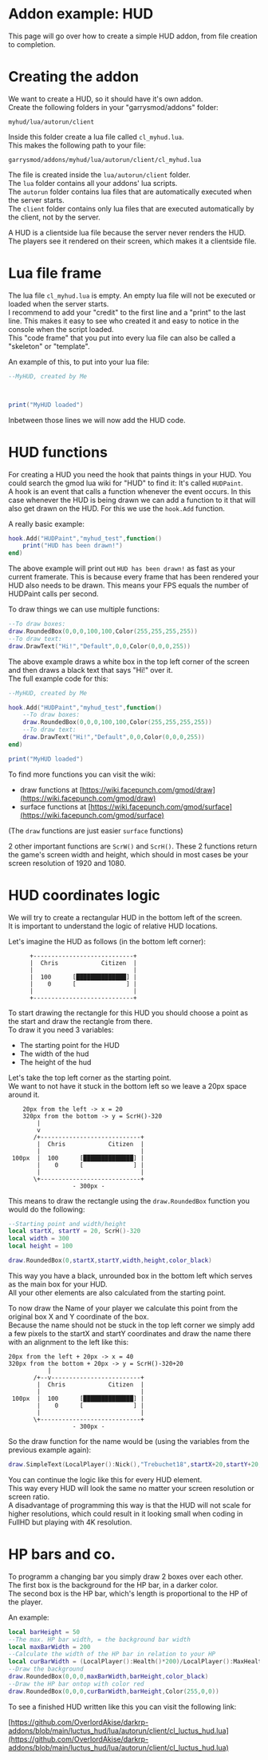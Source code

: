 # Addon example: HUD

This page will go over how to create a simple HUD addon, from file creation to completion.

# Creating the addon

We want to create a HUD, so it should have it's own addon.  
Create the following folders in your "garrysmod/addons" folder:

`myhud/lua/autorun/client`

Inside this folder create a lua file called `cl_myhud.lua`.  
This makes the following path to your file:

```
garrysmod/addons/myhud/lua/autorun/client/cl_myhud.lua
```

The file is created inside the `lua/autorun/client` folder.  
The `lua` folder contains all your addons' lua scripts.  
The `autorun` folder contains lua files that are automatically executed when the server starts.  
The `client` folder contains only lua files that are executed automatically by the client, not by the server.  

A HUD is a clientside lua file because the server never renders the HUD. The players see it rendered on their screen, which makes it a clientside file.


# Lua file frame

The lua file `cl_myhud.lua` is empty. An empty lua file will not be executed or loaded when the server starts.  
I recommend to add your "credit" to the first line and a "print" to the last line. This makes it easy to see who created it and easy to notice in the console when the script loaded.  
This "code frame" that you put into every lua file can also be called a "skeleton" or "template".

An example of this, to put into your lua file:

```lua
--MyHUD, created by Me



print("MyHUD loaded")

```

Inbetween those lines we will now add the HUD code.


# HUD functions

For creating a HUD you need the hook that paints things in your HUD. You could search the gmod lua wiki for "HUD" to find it: It's called `HUDPaint`.  
A hook is an event that calls a function whenever the event occurs. In this case whenever the HUD is being drawn we can add a function to it that will also get drawn on the HUD. For this we use the `hook.Add` function.

A really basic example:

```lua
hook.Add("HUDPaint","myhud_test",function()
    print("HUD has been drawn!")
end)
```

The above example will print out `HUD has been drawn!` as fast as your current framerate. This is because every frame that has been rendered your HUD also needs to be drawn. This means your FPS equals the number of HUDPaint calls per second.

To draw things we can use multiple functions:

```lua
--To draw boxes:
draw.RoundedBox(0,0,0,100,100,Color(255,255,255,255))
--To draw text:
draw.DrawText("Hi!","Default",0,0,Color(0,0,0,255))
```

The above example draws a white box in the top left corner of the screen and then draws a black text that says "Hi!" over it.  
The full example code for this:

```lua
--MyHUD, created by Me

hook.Add("HUDPaint","myhud_test",function()
    --To draw boxes:
    draw.RoundedBox(0,0,0,100,100,Color(255,255,255,255))
    --To draw text:
    draw.DrawText("Hi!","Default",0,0,Color(0,0,0,255))
end)

print("MyHUD loaded")

```

To find more functions you can visit the wiki:

 - draw functions at [https://wiki.facepunch.com/gmod/draw](https://wiki.facepunch.com/gmod/draw)
 - surface functions at [https://wiki.facepunch.com/gmod/surface](https://wiki.facepunch.com/gmod/surface)

(The `draw` functions are just easier `surface` functions)

2 other important functions are `ScrW()` and `ScrH()`. These 2 functions return the game's screen width and height, which should in most cases be your screen resolution of 1920 and 1080.



# HUD coordinates logic

We will try to create a rectangular HUD in the bottom left of the screen.  
It is important to understand the logic of relative HUD locations.

Let's imagine the HUD as follows (in the bottom left corner):

```
      +----------------------------+
      |  Chris            Citizen  |
      |                            |
      |  100      [██████████████] |
      |    0      [              ] |
      |                            |
      +----------------------------+
```

To start drawing the rectangle for this HUD you should choose a point as the start and draw the rectangle from there.  
To draw it you need 3 variables:

 - The starting point for the HUD
 - The width of the hud
 - The height of the hud

Let's take the top left corner as the starting point.  
We want to not have it stuck in the bottom left so we leave a 20px space around it.  


```
    20px from the left -> x = 20
    320px from the bottom -> y = ScrH()-320
        |
        v
       /+----------------------------+
        |  Chris            Citizen  |
        |                            |
 100px  |  100      [██████████████] |
        |    0      [              ] |
        |                            |
       \+----------------------------+
                  - 300px -
```


This means to draw the rectangle using the `draw.RoundedBox` function you would do the following:

```lua
--Starting point and width/height
local startX, startY = 20, ScrH()-320
local width = 300
local height = 100

draw.RoundedBox(0,startX,startY,width,height,color_black)
```

This way you have a black, unrounded box in the bottom left which serves as the main box for your HUD.  
All your other elements are also calculated from the starting point.

To now draw the Name of your player we calculate this point from the original box X and Y coordinate of the box.  
Because the name should not be stuck in the top left corner we simply add a few pixels to the startX and startY coordinates and draw the name there with an alignment to the left like this:

```
20px from the left + 20px -> x = 40
320px from the bottom + 20px -> y = ScrH()-320+20
           |
       /+--v-------------------------+
        |  Chris            Citizen  |
        |                            |
 100px  |  100      [██████████████] |
        |    0      [              ] |
        |                            |
       \+----------------------------+
                  - 300px -
```

So the draw function for the name would be (using the variables from the previous example again):
```lua
draw.SimpleText(LocalPlayer():Nick(),"Trebuchet18",startX+20,startY+20,color_white,TEXT_ALIGN_LEFT)
```

You can continue the logic like this for every HUD element.  
This way every HUD will look the same no matter your screen resolution or screen ratio.  
A disadvantage of programming this way is that the HUD will not scale for higher resolutions, which could result in it looking small when coding in FullHD but playing with 4K resolution.



# HP bars and co.

To programm a changing bar you simply draw 2 boxes over each other.  
The first box is the background for the HP bar, in a darker color.  
The second box is the HP bar, which's length is proportional to the HP of the player.

An example:

```lua
local barHeight = 50
--The max. HP bar width, = the background bar width
local maxBarWidth = 200
--Calculate the width of the HP bar in relation to your HP
local curBarWidth = (LocalPlayer():Health()*200)/LocalPlayer():MaxHealth()
--Draw the background
draw.RoundedBox(0,0,0,maxBarWidth,barHeight,color_black)
--Draw the HP bar ontop with color red
draw.RoundedBox(0,0,0,curBarWidth,barHeight,Color(255,0,0))
```

To see a finished HUD written like this you can visit the following link:

[https://github.com/OverlordAkise/darkrp-addons/blob/main/luctus_hud/lua/autorun/client/cl_luctus_hud.lua](https://github.com/OverlordAkise/darkrp-addons/blob/main/luctus_hud/lua/autorun/client/cl_luctus_hud.lua)

